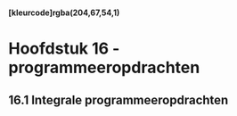 #### [kleurcode]rgba(204,67,54,1)

#  Hoofdstuk 16 - programmeeropdrachten

## 16.1 Integrale programmeeropdrachten